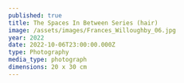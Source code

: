 ```yaml
---
published: true
title: The Spaces In Between Series (hair)
image: /assets/images/Frances_Willoughby_06.jpg
year: 2022
date: 2022-10-06T23:00:00.000Z
type: Photography
media_type: photograph
dimensions: 20 x 30 cm
---
```


